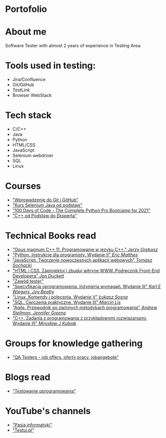 # Portofolio
# About me
  Software Tester with almost 2 years of experience in Testing Area.

# Tools used in testing:
  * Jira/Confluence
  * Git/GitHub
  * TestLink
  * Browser WebStack

# Tech stack
  * C/C++
  * Java
  * Python
  * HTML/CSS
  * JavaScript
  * Selenium webdriver
  * SQL
  * Linux

# Courses
  * ["Wprowadzenie do Git i GitHub"](https://www.udemy.com/course/kurs-git-i-github-od-podstaw/) 
  * ["Kurs Selenium Java od podstaw"](https://www.udemy.com/course/kurs-selenium-java/)
  * ["100 Days of Code - The Complete Python Pro Bootcamp for 2021"](https://www.udemy.com/course/100-days-of-code/)
  * ["C++ od Podstaw do Eksperta"](https://www.udemy.com/course/c-od-podstaw-do-eksperta/)

# Technical Books read
  * ["Opus magnum C++ 11. Programowanie w języku C++." _Jerzy Grębosz_](https://helion.pl/ksiazki/opus-magnum-c-11-programowanie-w-jezyku-c-wydanie-ii-poprawione-komplet-jerzy-grebosz,ocpp12.htm#format/d) 
  * ["Python. Instrukcje dla programisty. Wydanie II" _Eric Matthes_](https://helion.pl/ksiazki/python-instrukcje-dla-programisty-wydanie-ii-eric-matthes,blkpy2.htm#format/d)
  * ["JavaScript. Tworzenie nowoczesnych aplikacji webowych" _Tomasz Sochacki_](https://helion.pl/ksiazki/javascript-tworzenie-nowoczesnych-aplikacji-webowych-tomasz-sochacki,podjav.htm#format/d)
  * ["HTML i CSS. Zaprojektuj i zbuduj witrynę WWW. Podręcznik Front-End Developera" _Jon Duckett_](https://helion.pl/ksiazki/html-i-css-zaprojektuj-i-zbuduj-witryne-www-podrecznik-front-end-developera-jon-duckett,htcswv.htm#format/d)
  * ["Zawód tester"](https://helion.pl/ksiazki/zawod-tester-od-decyzji-do-zdobycia-doswiadczenia-radoslaw-smilgin,e_0vj2.htm#format/e)
  * ["Specyfikacja oprogramowania. Inżynieria wymagań. Wydanie III" _Karl E Wiegers, Joy Beatty_](https://helion.pl/ksiazki/specyfikacja-oprogramowania-inzynieria-wymagan-wydanie-iii-karl-e-wiegers-joy-beatty,speop3.htm#format/e)
  * ["Linux. Komendy i polecenia. Wydanie V" _Łukasz Sosna_](https://helion.pl/ksiazki/linux-komendy-i-polecenia-wydanie-v-lukasz-sosna,linkp5.htm#format/d)
  * ["SQL. Ćwiczenia praktyczne. Wydanie III" _Marcin Lis_](https://helion.pl/ksiazki/sql-cwiczenia-praktyczne-wydanie-iii-marcin-lis,cwsql3.htm#format/e)
  * ["Agile. Przewodnik po zwinnych metodykach programowania" _Andrew Stellman, Jennifer Greene_](https://helion.pl/ksiazki/agile-przewodnik-po-zwinnych-metodykach-programowania-andrew-stellman-jennifer-greene,agilpz.htm#format/d)
  * ["C++. Zadania z programowania z przykładowymi rozwiązaniami. Wydanie III" _Mirosław J Kubiak_](https://helion.pl/ksiazki/c-zadania-z-programowania-z-przykladowymi-rozwiazaniami-wydanie-iii-miroslaw-j-kubiak,cppza3.htm#format/d)

# Groups for knowledge gathering
  * ["QA Testers - job offers, oferty pracy, jobangebote"](https://www.facebook.com/groups/808752555920542/)
  
# Blogs read
  * ["Testowanie oprogramowania"](https://pwicherski.gitbook.io/testowanie-oprogramowania/)

# YouTube's channels
  * ["Pasja informatyki"](https://www.youtube.com/user/MiroslawZelent)
  * ["Testuj.pl"](https://www.youtube.com/channel/UC5nfCVMCEhYjCgnUoufoLhw)

